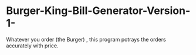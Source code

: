 # Burger-King-Bill-Generator-Version-1-
Whatever you order (the Burger) , this program potrays the orders accurately with price.
